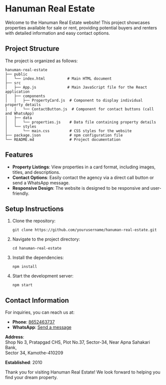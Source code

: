 # Hanuman Real Estate

Welcome to the Hanuman Real Estate website! This project showcases properties available for sale or rent, providing potential buyers and renters with detailed information and easy contact options.

## Project Structure

The project is organized as follows:

```
hanuman-real-estate
├── public
│   └── index.html          # Main HTML document
├── src
│   ├── App.js              # Main JavaScript file for the React application
│   ├── components
│   │   ├── PropertyCard.js  # Component to display individual property details
│   │   └── ContactButton.js  # Component for contact buttons (call and WhatsApp)
│   ├── data
│   │   └── properties.js    # Data file containing property details
│   └── styles
│       └── main.css         # CSS styles for the website
├── package.json             # npm configuration file
└── README.md                # Project documentation
```

## Features

- **Property Listings**: View properties in a card format, including images, titles, and descriptions.
- **Contact Options**: Easily contact the agency via a direct call button or send a WhatsApp message.
- **Responsive Design**: The website is designed to be responsive and user-friendly.

## Setup Instructions

1. Clone the repository:
   ```
   git clone https://github.com/yourusername/hanuman-real-estate.git
   ```
2. Navigate to the project directory:
   ```
   cd hanuman-real-estate
   ```
3. Install the dependencies:
   ```
   npm install
   ```
4. Start the development server:
   ```
   npm start
   ```

## Contact Information

For inquiries, you can reach us at:

- **Phone**: [8652463737](tel:8652463737)
- **WhatsApp**: [Send a message](https://wa.me/918652463737)

**Address**:  
Shop No 3, Pratapgad CHS, Plot No.37, Sector-34, Near Apna Sahakari Bank,  
Sector 34, Kamothe-410209

**Established**: 2010

Thank you for visiting Hanuman Real Estate! We look forward to helping you find your dream property.